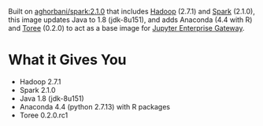 Built on [aghorbani/spark:2.1.0](https://hub.docker.com/r/aghorbani/spark/) that includes [Hadoop](http://hadoop.apache.org/) (2.7.1) and [Spark](https://spark.apache.org/) (2.1.0), this image updates Java to 1.8 (jdk-8u151), and adds Anaconda (4.4 with R) and [Toree](https://toree.apache.org/) (0.2.0) to act as a base image for [Jupyter Enterprise Gateway](http://jupyter-enterprise-gateway.readthedocs.io/en/latest/). 

# What it Gives You
* Hadoop 2.7.1 
* Spark 2.1.0
* Java 1.8 (jdk-8u151)
* Anaconda 4.4 (python 2.7.13) with R packages
* Toree 0.2.0.rc1
